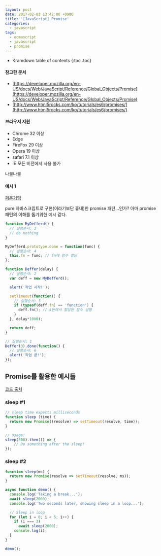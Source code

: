 ```yaml
---
layout: post
date: 2017-02-03 13:42:00 +0900
title: '[JavaScript] Promise'
categories:
  - javascript
tags:
  - ecmascript
  - javascript
  - promise
---
```


* Kramdown table of contents
{:toc .toc}

#### 참고한 문서

- [https://developer.mozilla.org/en-US/docs/Web/JavaScript/Reference/Global_Objects/Promise](https://developer.mozilla.org/en-US/docs/Web/JavaScript/Reference/Global_Objects/Promise)
- [http://www.html5rocks.com/ko/tutorials/es6/promises/](http://www.html5rocks.com/ko/tutorials/es6/promises/)

#### 브라우저 지원

- Chrome 32 이상
- Edge
- FireFox 29 이상
- Opera 19 이상
- safari 7.1 이상
- IE 모든 버전에서 사용 불가

나불나불

#### 예시 1

[퍼온거임](http://www.ubus.kr/kiss2me/start.php?id=TG1&page=9&divpage=1&sn=off&ss=on&sc=off&select_arrange=headnum&desc=asc&no=2799)

pure 자바스크립트로 구현(이라기보단 흉내)한 promise 패턴...인가? 아마 promise 패턴의 이해를 돕기위한 예시 같다.

```js
function MyDefferd() {
  // 실행순서: 3
  // do nothing
}

MyDefferd.prototype.done = function(func) {
  // 실행순서: 4
  this.fn = func; // fn에 함수 할당
};

function Deffer(delay) {
  // 실행순서: 2
  var deff = new MyDefferd();

  alert('작업 시작!');

  setTimeout(function() {
    // 실행순서: 5
    if (typeof(deff.fn) == 'function') {
      deff.fn(); // 4번에서 할당된 함수 실행
    }
  }, delay*1000);

  return deff;
}

// 실행순서: 1
Deffer(3).done(function() {
  // 실행순서: 6
  alert('작업 끝!');
});
```

## Promise를 활용한 예시들

[코드 출처](https://stackoverflow.com/questions/951021/what-is-the-javascript-version-of-sleep/39914235#39914235)

### sleep \#1

```js
// sleep time expects milliseconds
function sleep (time) {
  return new Promise((resolve) => setTimeout(resolve, time));
}

// Usage!
sleep(500).then(() => {
    // Do something after the sleep!
});
```

### sleep \#2

```js
function sleep(ms) {
  return new Promise(resolve => setTimeout(resolve, ms));
}

async function demo() {
  console.log('Taking a break...');
  await sleep(2000);
  console.log('Two seconds later, showing sleep in a loop...');

  // Sleep in loop
  for (let i = 0; i < 5; i++) {
    if (i === 3)
      await sleep(2000);
    console.log(i);
  }
}

demo();
```
